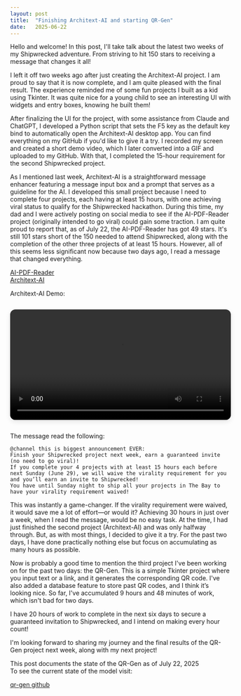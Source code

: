 ```yaml
---
layout: post
title:  "Finishing Architext-AI and starting QR-Gen"
date:   2025-06-22
---
```


<p class="intro"><span class="dropcap">H</span>ello and welcome! In this post, I'll take talk about the latest two weeks of my Shipwrecked adventure. From striving to hit 150 stars to receiving a message that changes it all!</p>

I left it off two weeks ago after just creating the Architext-AI project. I am proud to say that it is now complete, and I am quite pleased with the final result. The experience reminded me of some fun projects I built as a kid using Tkinter. It was quite nice for a young child to see an interesting UI with widgets and entry boxes, knowing he built them!

After finalizing the UI for the project, with some assistance from Claude and ChatGPT, I developed a Python script that sets the F5 key as the default key bind to automatically open the Architext-AI desktop app. You can find everything on my GitHub if you'd like to give it a try. I recorded my screen and created a short demo video, which I later converted into a GIF and uploaded to my GitHub. With that, I completed the 15-hour requirement for the second Shipwrecked project.

As I mentioned last week, Architext-AI is a straightforward message enhancer featuring a message input box and a prompt that serves as a guideline for the AI. I developed this small project because I need to complete four projects, each having at least 15 hours, with one achieving viral status to qualify for the Shipwrecked hackathon. During this time, my dad and I were actively posting on social media to see if the AI-PDF-Reader project (originally intended to go viral) could gain some traction. I am quite proud to report that, as of July 22, the AI-PDF-Reader has got 49 stars. It's still 101 stars short of the 150 needed to attend Shipwrecked, along with the completion of the other three projects of at least 15 hours. However, all of this seems less significant now because two days ago, I read a message that changed everything.

<a href="https://github.com/adrirubio/ai-pdf-reader">AI-PDF-Reader</a><br>
<a href="https://github.com/adrirubio/architext-ai">Architext-AI</a><br>

Architext-AI Demo:
<div style="text-align: center; margin: 2em 0;">
  <video controls width="720" style="max-width: 100%; border-radius: 12px; box-shadow: 0 4px 12px rgba(0,0,0,0.1);">
    <source src="https://github.com/adrirubio/architext-ai/raw/main/architext-ai-demo.mp4" type="video/webm">
    Your browser does not support the video tag.
  </video>
</div>

The message read the following:

```
@channel this is biggest announcement EVER:
Finish your Shipwrecked project next week, earn a guaranteed invite (no need to go viral)!
If you complete your 4 projects with at least 15 hours each before next Sunday (June 29), we will waive the virality requirement for you and you’ll earn an invite to Shipwrecked!
You have until Sunday night to ship all your projects in The Bay to have your virality requirement waived!
```

This was instantly a game-changer. If the virality requirement were waived, it would save me a lot of effort—or would it? Achieving 30 hours in just over a week, when I read the message, would be no easy task. At the time, I had just finished the second project (Architext-AI) and was only halfway through. But, as with most things, I decided to give it a try. For the past two days, I have done practically nothing else but focus on accumulating as many hours as possible.

Now is probably a good time to mention the third project I've been working on for the past two days: the QR-Gen. This is a simple Tkinter project where you input text or a link, and it generates the corresponding QR code. I've also added a database feature to store past QR codes, and I think it’s looking nice. So far, I've accumulated 9 hours and 48 minutes of work, which isn't bad for two days.

I have 20 hours of work to complete in the next six days to secure a guaranteed invitation to Shipwrecked, and I intend on making every hour count!

I'm looking forward to sharing my journey and the final results of the QR-Gen project next week, along with my next project!

This post documents the state of the QR-Gen as of July 22, 2025<br>
To see the current state of the model visit:

<a href="https://github.com/adrirubio/qr-gen">qr-gen github</a>
